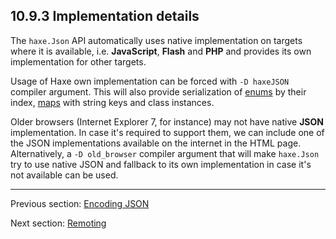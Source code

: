 ## 10.9.3 Implementation details

The `haxe.Json` API automatically uses native implementation on targets where it is available, i.e. **JavaScript**, **Flash** and **PHP** and provides its own implementation for other targets.

Usage of Haxe own implementation can be forced with `-D haxeJSON` compiler argument. This will also provide serialization of [enums](types-enum-instance.md) by their index, [maps](std-Map.md) with string keys and class instances.

Older browsers (Internet Explorer 7, for instance) may not have native **JSON** implementation. In case it's required to support them, we can include one of the JSON implementations available on the internet in the HTML page. Alternatively, a `-D old_browser` compiler argument that will make `haxe.Json` try to use native JSON and fallback to its own implementation in case it's not available can be used.

---

Previous section: [Encoding JSON](std-Json-encoding.md)

Next section: [Remoting](std-remoting.md)